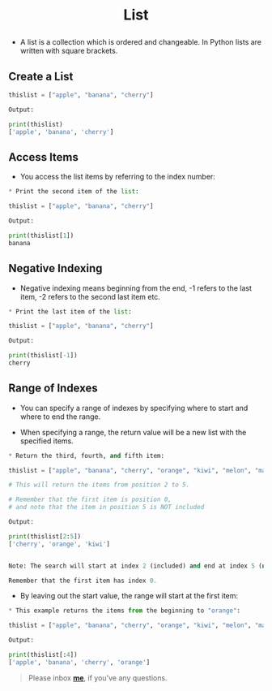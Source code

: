 <h1><p align="center">List</p></h1>


* A list is a collection which is ordered and changeable. In Python lists are written 
with square brackets.

## Create a List

```python
thislist = ["apple", "banana", "cherry"]

Output:

print(thislist)
['apple', 'banana', 'cherry']
```

## Access Items

* You access the list items by referring to the index number:

```python
* Print the second item of the list:

thislist = ["apple", "banana", "cherry"]

Output:

print(thislist[1])
banana
```

## Negative Indexing

* Negative indexing means beginning from the end, -1 refers to the last item, -2 refers to 
the second last item etc.


```python
* Print the last item of the list:

thislist = ["apple", "banana", "cherry"]

Output:

print(thislist[-1])
cherry
```

## Range of Indexes

* You can specify a range of indexes by specifying where to start and where to end the range.

* When specifying a range, the return value will be a new list with the specified items.

```python
* Return the third, fourth, and fifth item:

thislist = ["apple", "banana", "cherry", "orange", "kiwi", "melon", "mango"]

# This will return the items from position 2 to 5.

# Remember that the first item is position 0,
# and note that the item in position 5 is NOT included

Output:

print(thislist[2:5])
['cherry', 'orange', 'kiwi']


Note: The search will start at index 2 (included) and end at index 5 (not included).

Remember that the first item has index 0.
```

* By leaving out the start value, the range will start at the first item:

```python
* This example returns the items from the beginning to "orange":

thislist = ["apple", "banana", "cherry", "orange", "kiwi", "melon", "mango"]

Output:

print(thislist[:4])
['apple', 'banana', 'cherry', 'orange']
```

> Please inbox **[me](https://www.facebook.com/shoriot)**, if you've any questions.